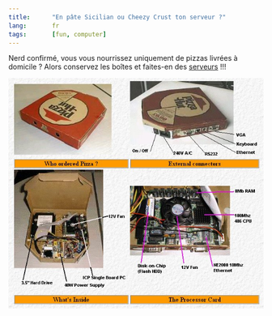 ```yaml
---
title:      "En pâte Sicilian ou Cheezy Crust ton serveur ?"
lang:       fr
tags:       [fun, computer]
---
```


Nerd confirmé, vous vous nourrissez uniquement de pizzas livrées à domicile ? Alors conservez les boîtes et faites-en des [serveurs](http://www.jrcs.co.uk/Free_Stuff.html) !!!

![](art37-1.jpg "image 646 x 583")

